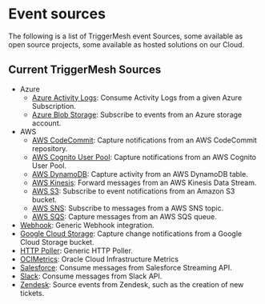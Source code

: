 # Event sources

The following is a list of TriggerMesh event Sources, some available as open source projects, some available as hosted
solutions on our Cloud.

## Current TriggerMesh Sources

* Azure
    * [Azure Activity Logs](./azureactivitylogs.md): Consume Activity Logs from a given Azure Subscription.
    * [Azure Blob Storage](./azureblobstorage.md): Subscribe to events from an Azure storage account.
* AWS
    * [AWS CodeCommit](./awscodecommit.md): Capture notifications from an AWS CodeCommit repository.
    * [AWS Cognito User Pool](./awscognitouserpool.md): Capture notifications from an AWS Cognito User Pool.
    * [AWS DynamoDB](./awsdynamodb.md): Capture activity from an AWS DynamoDB table.
    * [AWS Kinesis](./awskinesis.md): Forward messages from an AWS Kinesis Data Stream.
    * [AWS S3](./awss3.md): Subscribe to event notifications from an Amazon S3 bucket.
    * [AWS SNS](./awssns.md): Subscribe to messages from a AWS SNS topic.
    * [AWS SQS](./awssqs.md): Capture messages from an AWS SQS queue.
* [Webhook](./webhook.md): Generic Webhook integration.
* [Google Cloud Storage](./googlecloudstorage.md): Capture change notifications from a Google Cloud Storage bucket.
* [HTTP Poller](./httppoller.md): Generic HTTP Poller.
* [OCIMetrics](./ocimetrics.md): Oracle Cloud Infrastructure Metrics
* [Salesforce](./salesforce.md): Consume messages from Salesforce Streaming API.
* [Slack](./slack.md): Consume messages from Slack API.
* [Zendesk](./zendesk.md): Source events from Zendesk, such as the creation of new tickets.

<!-- current known sources

awscodecommit
awscognito
awsdynamodb
awsiot
awskinesis
awssns
awsqs

azureactivitylogs
azureeventhub
azurestoragequeue

googlefirestore
googlepubsub

mq

salesforce

solace
solacemqtt
-->
